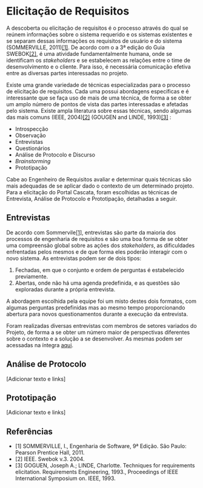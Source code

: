 # Elicitação de Requisitos

A descoberta ou elicitação de requisitos é o processo através do qual se reúnem informações sobre o sistema requerido e os sistemas existentes e se separam dessas informações os requisitos de usuário e do sistema (SOMMERVILLE, 2011)[[1]](#referências). De acordo com o a 3ª edição do Guia SWEBOK[[2]](#referências), é uma atividade fundamentalmente humana, onde se identificam os *stakeholders* e se estabelecem as relações entre o time de desenvolvimento e o cliente. Para isso, é necessária comunicação efetiva entre as diversas partes interessadas no projeto.

Existe uma grande variedade de técnicas especializadas para o processo de elicitação de requisitos. Cada uma possui abordagens específicas e é interessante que se faça uso de mais de uma técnica, de forma a se obter um amplo número de pontos de vista das partes interessadas e afetadas pelo sistema. Existe ampla literatura sobre essas técnicas, sendo algumas das mais comuns (IEEE, 2004)[[2]](#referências) (GOUGEN and LINDE, 1993)[[3]](#referências) :

* Introspecção
* Observação
* Entrevistas
* Questionários
* Análise de Protocolo e Discurso
* *Brainstorming*
* Prototipação

Cabe ao Engenheiro de Requisitos avaliar e determinar quais técnicas são mais adequadas de se aplicar dado o contexto de um determinado projeto.
Para a elicitação do Portal Cascata, foram escolhidas as técnicas de Entrevista, Análise de Protocolo e Prototipação, detalhadas a seguir.

## Entrevistas 
De acordo com Sommervile[[1]](#referências), entrevistas são parte da maioria dos processos de engenharia de requisitos e são uma boa forma de se obter uma compreensão global sobre as ações dos *stakeholders*, as dificuldades enfrentadas pelos mesmos e de que forma eles poderão interagir com o novo sistema. As entrevistas podem ser de dois tipos:

1. Fechadas, em que o conjunto e ordem de perguntas é estabelecido previamente.
2. Abertas, onde não há uma agenda predefinida, e as questões são exploradas durante a própria entrevista.

A abordagem escolhida pela equipe foi um misto destes dois formatos, com algumas perguntas predefinidas mas ao mesmo tempo proporcionando abertura para novos questionamentos durante a execução da entrevista. 

Foram realizadas diversas entrevistas com membros de setores variados do Projeto, de forma a se obter um número maior de perspectivas diferentes sobre o contexto e a solução a se desenvolver. As mesmas podem ser acessadas na íntegra [aqui](./entrevistas.md).

## Análise de Protocolo
[Adicionar texto e links]

## Prototipação
[Adicionar texto e links]

## Referências
- [1] SOMMERVILLE, I., Engenharia de Software, 9ª Edição. São Paulo: Pearson Prentice Hall, 2011.
- [2] IEEE. Swebok v.3. 2004.
- [3] GOGUEN, Joseph A.; LINDE, Charlotte. Techniques for requirements elicitation. Requirements Engineering, 1993., Proceedings of IEEE International Symposium on. IEEE, 1993.